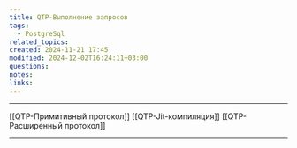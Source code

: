 ```yaml
---
title: QTP-Выполнение запросов
tags:
  - PostgreSql
related_topics: 
created: 2024-11-21 17:45
modified: 2024-12-02T16:24:11+03:00
questions: 
notes: 
links: 
---
```


------
[[QTP-Примитивный протокол]]
[[QTP-Jit-компиляция]]
[[QTP-Расширенный протокол]]



-----